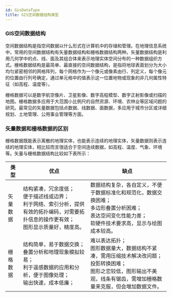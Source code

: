 ```yaml
---
id: GisDataType
title: GIS空间数据结构类型
---
```

### GIS空间数据结构

空间数据结构是指空间数据以什么形式在计算机中的存储和管理。在地理信息系统中，常用的空间数据结构有矢量数据结构和栅格数据结构两种。矢量数据结构是利用几何学中的点、线、面及其组合体来表示地理实体空间分布的一种数据组织方式。栅格数据结构是最简单、最直接的空间数据结构，是指将地球表面划分为大小均匀紧密相邻的网格阵列，每个网格作为一个像元或像素由行、列定义，每个像元的位置由行列号确定，通过单元格中的值表示这一位置地物或现象的非几何属性特征（如高程、温度等）。

栅格数据可以是数字航空像片、卫星影像、数字高程模型、数字正射影像或扫描的地图。栅格数据多应用于大范围小比例尺的自然资源、环境、农林业等区域问题的研究。最常见的矢量数据包括点数据、线数据、面数据，多应用于城市分区或详细规划、土地管理、公用事业管理等方面。

### 矢量数据和栅格数据的区别

栅格数据既能表示离散的地理实体，也能表示连续的地理实体，矢量数据则表示连续的地理实体，相比较而言很适合于空间连续数据，如高程、温度、气象、环境等。矢量与栅格数据结构比较如下表所示：


类型 | 优点 | 缺点  
---|---|---  
矢量数据 | 结构紧凑，冗余度低； </br>便于描述线或边界；</br>利于网络、索引分析，提供有效的拓扑编码，对需要拓扑信息的操作更有效；</br>图形显示质量好，精度高。 | 数据结构复杂，各自定义，不便于数据标准化和规范化，数据交换困难；  </br> 多边形叠置分析困难； </br>表达空间变化性能力差； </br> 软硬件技术要求高，显示与绘图成本较高。  
栅格数据 | 结构简单，易于数据交换；</br>叠置分析和地理现象模拟较易；</br> 利于遥感数据的应用和分析，便于图像处理；</br>输出快速，成本低廉；| 难以表达拓扑；</br> 图形数据量大，数据结构不紧凑，需用压缩技术解决改问题；  </br> 投影转换困难；</br> 图形之恋较低，图形输出不美观，线条有锯齿，需增加栅格数量来克服，但会增加数据文件。  
  

